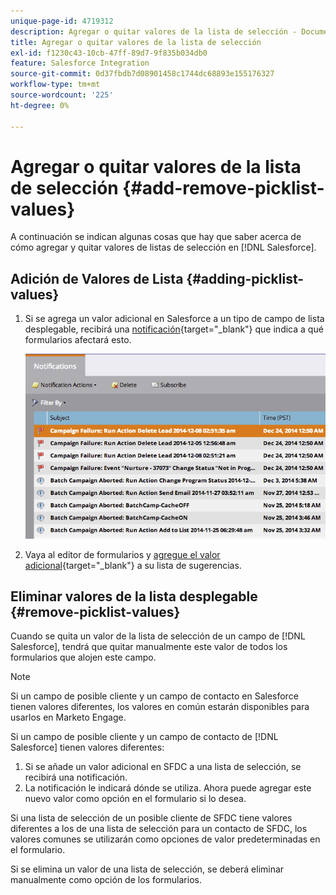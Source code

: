 ```yaml
---
unique-page-id: 4719312
description: Agregar o quitar valores de la lista de selección - Documentos de Marketo - Documentación del producto
title: Agregar o quitar valores de la lista de selección
exl-id: f1230c43-10cb-47ff-89d7-9f835b034db0
feature: Salesforce Integration
source-git-commit: 0d37fbdb7d08901458c1744dc68893e155176327
workflow-type: tm+mt
source-wordcount: '225'
ht-degree: 0%

---
```


# Agregar o quitar valores de la lista de selección {#add-remove-picklist-values}

A continuación se indican algunas cosas que hay que saber acerca de cómo agregar y quitar valores de listas de selección en [!DNL Salesforce].

## Adición de Valores de Lista {#adding-picklist-values}

1. Si se agrega un valor adicional en Salesforce a un tipo de campo de lista desplegable, recibirá una [notificación](/help/marketo/product-docs/core-marketo-concepts/miscellaneous/understanding-notifications.md){target="_blank"} que indica a qué formularios afectará esto.

   ![](assets/image2015-1-21-14-3a4-3a7.png)

1. Vaya al editor de formularios y [agregue el valor adicional](/help/marketo/product-docs/demand-generation/forms/form-actions/add-a-country-picklist-to-your-form.md){target="_blank"} a su lista de sugerencias.

## Eliminar valores de la lista desplegable {#remove-picklist-values}

Cuando se quita un valor de la lista de selección de un campo de [!DNL Salesforce], tendrá que quitar manualmente este valor de todos los formularios que alojen este campo.

>[!NOTE]
>
>Si un campo de posible cliente y un campo de contacto en Salesforce tienen valores diferentes, los valores en común estarán disponibles para usarlos en Marketo Engage.

Si un campo de posible cliente y un campo de contacto de [!DNL Salesforce] tienen valores diferentes:

1. Si se añade un valor adicional en SFDC a una lista de selección, se recibirá una notificación.
1. La notificación le indicará dónde se utiliza. Ahora puede agregar este nuevo valor como opción en el formulario si lo desea.

Si una lista de selección de un posible cliente de SFDC tiene valores diferentes a los de una lista de selección para un contacto de SFDC, los valores comunes se utilizarán como opciones de valor predeterminadas en el formulario.

Si se elimina un valor de una lista de selección, se deberá eliminar manualmente como opción de los formularios.
